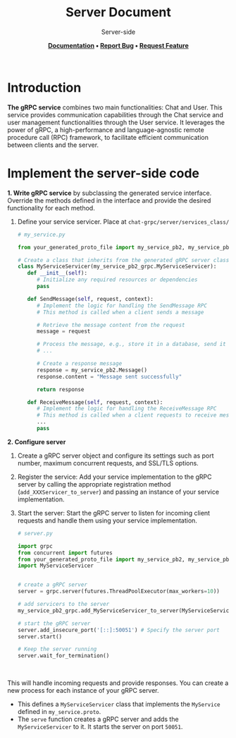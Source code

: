 <h1 align="center">
  <b>Server Document</b>
</h1>

<p align="center">Server-side</p>

<p align="center">
  <b>
      <a href="https://github.com/QuanBlue/chat-grpc">Documentation</a> •
      <a href="https://github.com/QuanBlue/chat-grpc/issues/">Report Bug</a> •
      <a href="https://github.com/QuanBlue/chat-grpc/issues/">Request Feature</a>
  </b>
</p>

<br/>

# Introduction

**The gRPC service** combines two main functionalities: Chat and User. This service provides communication capabilities through the Chat service and user management functionalities through the User service. It leverages the power of gRPC, a high-performance and language-agnostic remote procedure call (RPC) framework, to facilitate efficient communication between clients and the server.

# Implement the server-side code

**1. Write gRPC service** by subclassing the generated service interface. Override the methods defined in the interface and provide the desired functionality for each method.

1. Define your service servicer. Place at `chat-grpc/server/services_class/`

   ```py
   # my_service.py

   from your_generated_proto_file import my_service_pb2, my_service_pb2_grpc

   # Create a class that inherits from the generated gRPC server class
   class MyServiceServicer(my_service_pb2_grpc.MyServiceServicer):
      def __init__(self):
         # Initialize any required resources or dependencies
         pass

      def SendMessage(self, request, context):
         # Implement the logic for handling the SendMessage RPC
         # This method is called when a client sends a message

         # Retrieve the message content from the request
         message = request

         # Process the message, e.g., store it in a database, send it to other clients, etc.
         # ...

         # Create a response message
         response = my_service_pb2.Message()
         response.content = "Message sent successfully"

         return response

      def ReceiveMessage(self, request, context):
         # Implement the logic for handling the ReceiveMessage RPC
         # This method is called when a client requests to receive messages
         ...
         pass
   ```

**2. Configure server**

1. Create a gRPC server object and configure its settings such as port number, maximum concurrent requests, and SSL/TLS options.
2. Register the service: Add your service implementation to the gRPC server by calling the appropriate registration method (`add_XXXServicer_to_server`) and passing an instance of your service implementation.
3. Start the server: Start the gRPC server to listen for incoming client requests and handle them using your service implementation.

   ```py
   # server.py

   import grpc
   from concurrent import futures
   from your_generated_proto_file import my_service_pb2, my_service_pb2_grpc
   import MyServiceServicer


   # create a gRPC server
   server = grpc.server(futures.ThreadPoolExecutor(max_workers=10))

   # add servicers to the server
   my_service_pb2_grpc.add_MyServiceServicer_to_server(MyServiceServicer(), server)

   # start the gRPC server
   server.add_insecure_port('[::]:50051') # Specify the server port
   server.start()

   # Keep the server running
   server.wait_for_termination()
   ```

</br>

This will handle incoming requests and provide responses. You can create a new process for each instance of your gRPC server.

-  This defines a `MyServiceServicer` class that implements the `MyService` defined in `my_service.proto`.
-  The `serve` function creates a gRPC server and adds the `MyServiceServicer` to it. It starts the server on port `50051`.
